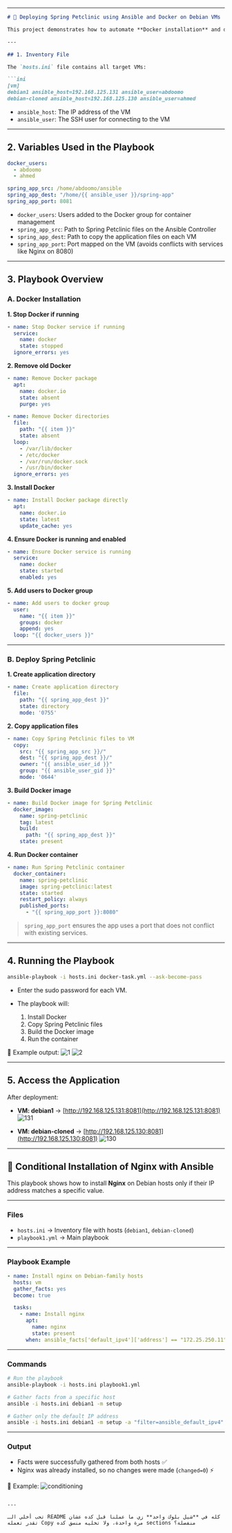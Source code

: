 

---

````markdown
# 🐳 Deploying Spring Petclinic using Ansible and Docker on Debian VMs

This project demonstrates how to automate **Docker installation** and deploy the **Spring Petclinic** application on Debian VMs using **Ansible**.

---

## 1. Inventory File

The `hosts.ini` file contains all target VMs:

```ini
[vm]
debian1 ansible_host=192.168.125.131 ansible_user=abdoomo
debian-cloned ansible_host=192.168.125.130 ansible_user=ahmed
````

* `ansible_host`: The IP address of the VM
* `ansible_user`: The SSH user for connecting to the VM

---

## 2. Variables Used in the Playbook

```yaml
docker_users:
  - abdoomo
  - ahmed

spring_app_src: /home/abdoomo/ansible
spring_app_dest: "/home/{{ ansible_user }}/spring-app"
spring_app_port: 8081
```

* `docker_users`: Users added to the Docker group for container management
* `spring_app_src`: Path to Spring Petclinic files on the Ansible Controller
* `spring_app_dest`: Path to copy the application files on each VM
* `spring_app_port`: Port mapped on the VM (avoids conflicts with services like Nginx on 8080)

---

## 3. Playbook Overview

### A. Docker Installation

**1. Stop Docker if running**

```yaml
- name: Stop Docker service if running
  service:
    name: docker
    state: stopped
  ignore_errors: yes
```

**2. Remove old Docker**

```yaml
- name: Remove Docker package
  apt:
    name: docker.io
    state: absent
    purge: yes

- name: Remove Docker directories
  file:
    path: "{{ item }}"
    state: absent
  loop:
    - /var/lib/docker
    - /etc/docker
    - /var/run/docker.sock
    - /usr/bin/docker
  ignore_errors: yes
```

**3. Install Docker**

```yaml
- name: Install Docker package directly
  apt:
    name: docker.io
    state: latest
    update_cache: yes
```

**4. Ensure Docker is running and enabled**

```yaml
- name: Ensure Docker service is running
  service:
    name: docker
    state: started
    enabled: yes
```

**5. Add users to Docker group**

```yaml
- name: Add users to docker group
  user:
    name: "{{ item }}"
    groups: docker
    append: yes
  loop: "{{ docker_users }}"
```

---

### B. Deploy Spring Petclinic

**1. Create application directory**

```yaml
- name: Create application directory
  file:
    path: "{{ spring_app_dest }}"
    state: directory
    mode: '0755'
```

**2. Copy application files**

```yaml
- name: Copy Spring Petclinic files to VM
  copy:
    src: "{{ spring_app_src }}/"
    dest: "{{ spring_app_dest }}/"
    owner: "{{ ansible_user_id }}"
    group: "{{ ansible_user_gid }}"
    mode: '0644'
```

**3. Build Docker image**

```yaml
- name: Build Docker image for Spring Petclinic
  docker_image:
    name: spring-petclinic
    tag: latest
    build:
      path: "{{ spring_app_dest }}"
    state: present
```

**4. Run Docker container**

```yaml
- name: Run Spring Petclinic container
  docker_container:
    name: spring-petclinic
    image: spring-petclinic:latest
    state: started
    restart_policy: always
    published_ports:
      - "{{ spring_app_port }}:8080"
```

> `spring_app_port` ensures the app uses a port that does not conflict with existing services.

---

## 4. Running the Playbook

```bash
ansible-playbook -i hosts.ini docker-task.yml --ask-become-pass
```

* Enter the sudo password for each VM.
* The playbook will:

  1. Install Docker
  2. Copy Spring Petclinic files
  3. Build the Docker image
  4. Run the container

📸 Example output:
![1](1.png)
![2](2.png)

---

## 5. Access the Application

After deployment:

* **VM: debian1** → [http://192.168.125.131:8081](http://192.168.125.131:8081)
  ![131](131.png)

* **VM: debian-cloned** → [http://192.168.125.130:8081](http://192.168.125.130:8081)
  ![130](130.png)

---

## 🚀 Conditional Installation of Nginx with Ansible

This playbook shows how to install **Nginx** on Debian hosts only if their IP address matches a specific value.

---

### Files

* `hosts.ini` → Inventory file with hosts (`debian1`, `debian-cloned`)
* `playbook1.yml` → Main playbook

---

### Playbook Example

```yaml
- name: Install nginx on Debian-family hosts
  hosts: vm
  gather_facts: yes
  become: true

  tasks:
    - name: Install nginx
      apt:
        name: nginx
        state: present
      when: ansible_facts['default_ipv4']['address'] == "172.25.250.11"
```

---

### Commands

```bash
# Run the playbook
ansible-playbook -i hosts.ini playbook1.yml

# Gather facts from a specific host
ansible -i hosts.ini debian1 -m setup

# Gather only the default IP address
ansible -i hosts.ini debian1 -m setup -a "filter=ansible_default_ipv4"
```

---

### Output

* Facts were successfully gathered from both hosts ✅
* Nginx was already installed, so no changes were made (`changed=0`) ⚡

📸 Example:
![conditioning](condition.png)

```

---

تحب أخلي الـ README كله في **شيل بلوك واحد** زي ما عملنا قبل كده عشان تقدر تعمله Copy مرة واحدة، ولا تخليه منسق كده sections منفصلة؟
```


